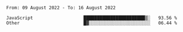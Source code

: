 <!--START_SECTION:waka-->

```text
From: 09 August 2022 - To: 16 August 2022

JavaScript                   ███████████████████████▒░   93.56 %
Other                        █▓░░░░░░░░░░░░░░░░░░░░░░░   06.44 %
```

<!--END_SECTION:waka-->
